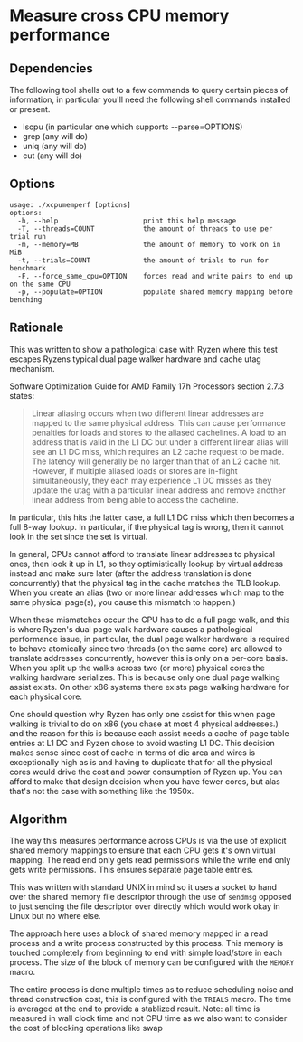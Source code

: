 # Measure cross CPU memory performance

## Dependencies

The following tool shells out to a few commands to query certain pieces
of information, in particular you'll need the following shell commands
installed or present.

* lscpu (in particular one which supports --parse=OPTIONS)
* grep (any will do)
* uniq (any will do)
* cut (any will do)

## Options

```
usage: ./xcpumemperf [options]
options:
  -h, --help                     print this help message
  -T, --threads=COUNT            the amount of threads to use per trial run
  -m, --memory=MB                the amount of memory to work on in MiB
  -t, --trials=COUNT             the amount of trials to run for benchmark
  -F, --force_same_cpu=OPTION    forces read and write pairs to end up on the same CPU
  -p, --populate=OPTION          populate shared memory mapping before benching
```

## Rationale

This was written to show a pathological case with Ryzen where this
test escapes Ryzens typical dual page walker hardware and cache utag
mechanism.

Software Optimization Guide for AMD Family 17h Processors section 2.7.3
states:

> Linear aliasing occurs when two different linear addresses are
> mapped to the same physical address.  This can cause performance penalties
> for loads and stores to the aliased cachelines.  A load to an address
> that is valid in the L1 DC but under a different linear alias will see
> an L1 DC miss, which requires an L2 cache request to be made.  The
> latency will generally be no larger than that of an L2 cache hit.
> However, if multiple aliased loads or stores are in-flight simultaneously,
> they each may experience L1 DC misses as they update the utag with a
> particular linear address and remove another linear address from being
> able to access the cacheline.

In particular, this hits the latter case, a full L1 DC miss which then
becomes a full 8-way lookup. In particular, if the physical tag is
wrong, then it cannot look in the set since the set is virtual.

In general, CPUs cannot afford to translate linear addresses to physical
ones, then look it up in L1, so they optimistically lookup by virtual address
instead and make sure later (after the address translation is done
concurrently) that the physical tag in the cache matches the TLB lookup.
When you create an alias (two or more linear addresses which map to the
same physical page(s), you cause this mismatch to happen.)

When these mismatches occur the CPU has to do a full page walk, and this
is where Ryzen's dual page walk hardware causes a pathological
performance issue, in particular, the dual page walker hardware is
required to behave atomically since two threads (on the same core)
are allowed to translate addresses concurrently, however this is only
on a per-core basis. When you split up the walks across two (or more)
physical cores the walking hardware serializes. This is because only
one dual page walking assist exists. On other x86 systems there exists
page walking hardware for each physical core.

One should question why Ryzen has only one assist for this when page
walking is trivial to do on x86 (you chase at most 4 physical addresses.)
and the reason for this is because each assist needs a cache of page
table entries at L1 DC and Ryzen chose to avoid wasting L1 DC. This
decision makes sense since cost of cache in terms of die area and wires
is exceptionally high as is and having to duplicate that for all
the physical cores would drive the cost and power consumption of Ryzen
up. You can afford to make that design decision when you have fewer
cores, but alas that's not the case with something like the 1950x.

## Algorithm

The way this measures performance across CPUs is via the use of
explicit shared memory mappings to ensure that each CPU gets it's
own virtual mapping. The read end only gets read permissions while the
write end only gets write permissions. This ensures separate page table
entries.

This was written with standard UNIX in mind so it uses a socket to
hand over the shared memory file descriptor through the use of `sendmsg`
opposed to just sending the file descriptor over directly which would
work okay in Linux but no where else.

The approach here uses a block of shared memory mapped in a read process
and a write process constructed by this process. This memory is touched
completely from beginning to end with simple load/store in each process.
The size of the block of memory can be configured with the `MEMORY` macro.

The entire process is done multiple times as to reduce scheduling noise
and thread construction cost, this is configured with the `TRIALS` macro.
The time is averaged at the end to provide a stablized result. Note:
all time is measured in wall clock time and not CPU time as we also
want to consider the cost of blocking operations like swap

